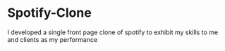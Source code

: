 # Spotify-Clone
I developed a single front page clone of spotify to exhibit my skills to me and clients as my performance
